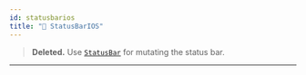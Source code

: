 ```yaml
---
id: statusbarios
title: "🚧 StatusBarIOS"
---
```


> **Deleted.** Use [`StatusBar`](versioned_docs/version-0.70/statusbar.md) for mutating the status bar.

---
